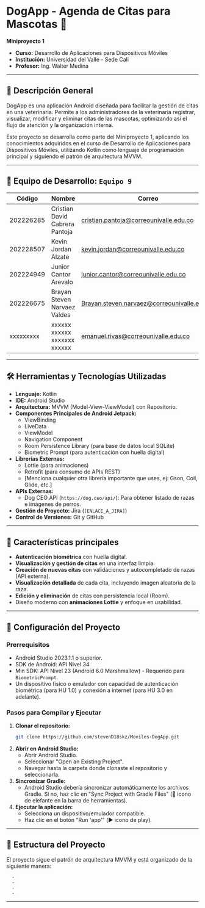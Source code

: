 # DogApp - Agenda de Citas para Mascotas 🐾

**Miniproyecto 1**

- **Curso:** Desarrollo de Aplicaciones para Dispositivos Móviles
- **Institución:** Universidad del Valle - Sede Cali
- **Profesor:** Ing. Walter Medina

---

## 📝 Descripción General

DogApp es una aplicación Android diseñada para facilitar la gestión de citas en una veterinaria. Permite a los administradores de la veterinaria registrar, visualizar, modificar y eliminar citas de las mascotas, optimizando así el flujo de atención y la organización interna.

Este proyecto se desarrolla como parte del Miniproyecto 1, aplicando los conocimientos adquiridos en el curso de Desarrollo de Aplicaciones para Dispositivos Móviles, utilizando Kotlin como lenguaje de programación principal y siguiendo el patrón de arquitectura MVVM.

---

## 👥 Equipo de Desarrollo: `Equipo 9`

| Código     | Nombre                         | Correo                                     |
|------------|--------------------------------|--------------------------------------------|
| 202226285  | Cristian David Cabrera Pantoja | cristian.pantoja@correounivalle.edu.co     |
| 202228507  | Kevin Jordan Alzate            | kevin.jordan@correounivalle.edu.co         |
| 202224949  | Junior Cantor Arevalo          | junior.cantor@correounivalle.edu.co        |
| 202226675  | Brayan Steven Narvaez Valdes   | Brayan.steven.narvaez@correounivalle.edu.co|
| xxxxxxxxx  | xxxxxx xxxxxx xxxxxxx xxxxxx   | emanuel.rivas@correounivalle.edu.co        |

---

## 🛠️ Herramientas y Tecnologías Utilizadas

* **Lenguaje:** Kotlin
* **IDE:** Android Studio 
* **Arquitectura:** MVVM (Model-View-ViewModel) con Repositorio.
* **Componentes Principales de Android Jetpack:**
    * ViewBinding
    * LiveData
    * ViewModel
    * Navigation Component
    * Room Persistence Library (para base de datos local SQLite)
    * Biometric Prompt (para autenticación con huella digital)
* **Librerías Externas:**
    * Lottie (para animaciones)
    * Retrofit (para consumo de APIs REST)
    * [Menciona cualquier otra librería importante que uses, ej: Gson, Coil, Glide, etc.]
* **APIs Externas:**
    * Dog CEO API (`https://dog.ceo/api/`): Para obtener listado de razas e imágenes de perros.
* **Gestión de Proyecto:** Jira (`[ENLACE_A_JIRA]`)
* **Control de Versiones:** Git y GitHub
---

## 📱 Características principales

- **Autenticación biométrica** con huella digital.
- **Visualización y gestión de citas** en una interfaz limpia.
- **Creación de nuevas citas** con validaciones y autocompletado de razas (API externa).
- **Visualización detallada** de cada cita, incluyendo imagen aleatoria de la raza.
- **Edición y eliminación** de citas con persistencia local (Room).
- Diseño moderno con **animaciones Lottie** y enfoque en usabilidad.
---

## 🚀 Configuración del Proyecto

### Prerrequisitos
* Android Studio 2023.1.1  o superior.
* SDK de Android: API Nivel 34 
* Min SDK: API Nivel 23 (Android 6.0 Marshmallow) - Requerido para `BiometricPrompt`.
* Un dispositivo físico o emulador con capacidad de autenticación biométrica (para HU 1.0) y conexión a internet (para HU 3.0 en adelante).

### Pasos para Compilar y Ejecutar
1.  **Clonar el repositorio:**
    ```bash
    git clone https://github.com/stevenD18skz/Moviles-DogApp.git
    ```
2.  **Abrir en Android Studio:**
    * Abrir Android Studio.
    * Seleccionar "Open an Existing Project".
    * Navegar hasta la carpeta donde clonaste el repositorio y seleccionarla.
3.  **Sincronizar Gradle:**
    * Android Studio debería sincronizar automáticamente los archivos Gradle. Si no, haz clic en "Sync Project with Gradle Files" (🐘 icono de elefante en la barra de herramientas).
4.  **Ejecutar la aplicación:**
    * Selecciona un dispositivo/emulador compatible.
    * Haz clic en el botón "Run 'app'" (▶️ icono de play).

---

## 📂 Estructura del Proyecto

El proyecto sigue el patrón de arquitectura MVVM y está organizado de la siguiente manera:

      -
      -
      -
      -

---